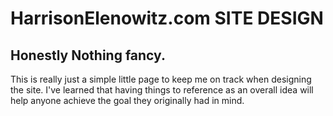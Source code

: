 HarrisonElenowitz.com SITE DESIGN
====

## Honestly Nothing fancy.
This is really just a simple little page to keep me on track when designing the site.
I've learned that having things to reference as an overall idea will help
anyone achieve the goal they originally had in mind.
